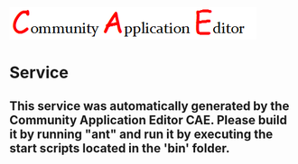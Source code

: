 ![CAE](https://github.com/PhilCAEOrg/microservice-7008/blob/master/img/logo.png)  

Service
===================


This service was automatically generated by the Community Application Editor CAE. Please build it by running "ant" and run it by executing the start scripts located in the 'bin' folder.
---------------
